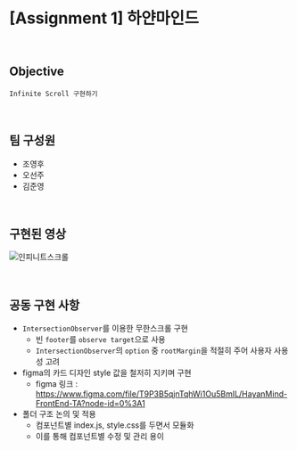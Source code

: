 [Assignment 1] 하얀마인드
======  
<br/>

## Objective
`Infinite Scroll 구현하기`

<br/>

## 팀 구성원

- 조영후
- 오선주
- 김준영

<br/>

## 구현된 영상

![인피니트스크롤](https://user-images.githubusercontent.com/67793530/127171267-13a4330b-d63d-4c46-b30e-aa25d6a29bc9.gif)

<br/>

## 공동 구현 사항
- `IntersectionObserver`를 이용한 무한스크롤 구현
  - 빈 `footer`를 `observe target`으로 사용
  - `IntersectionObserver`의 `option` 중 `rootMargin`을 적절히 주어 사용자 사용성 고려
- figma의 카드 디자인 style 값을 철저히 지키며 구현
  - figma 링크 : https://www.figma.com/file/T9P3B5qjnTqhWi1Ou5BmIL/HayanMind-FrontEnd-TA?node-id=0%3A1
- 폴더 구조 논의 및 적용
  - 컴포넌트별 index.js, style.css를 두면서 모듈화
  - 이를 통해 컴포넌트별 수정 및 관리 용이
